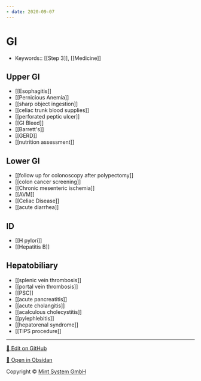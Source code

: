 ```yaml
---
- date: 2020-09-07
---
```


# GI

- Keywords:: [[Step 3]], [[Medicine]]

## Upper GI

- [[Esophagitis]]
- [[Pernicious Anemia]]
- [[sharp object ingestion]]
- [[celiac trunk blood supplies]]
- [[perforated peptic ulcer]]
- [[GI Bleed]]
- [[Barrett's]]
- [[GERD]]
- [[nutrition assessment]]

## Lower GI

- [[follow up for colonoscopy after polypectomy]]
- [[colon cancer screening]]
- [[Chronic mesenteric ischemia]]
- [[AVM]]
- [[Celiac Disease]]
- [[acute diarrhea]]

## ID

- [[H pylori]]
- [[Hepatitis B]]

## Hepatobiliary

- [[splenic vein thrombosis]]
- [[portal vein thrombosis]]
- [[PSC]]
- [[acute pancreatitis]]
- [[acute cholangitis]]
- [[acalculous cholecystitis]]
- [[pylephlebitis]]
- [[hepatorenal syndrome]]
- [[TIPS procedure]]


<hr>

[📝 Edit on GitHub](https://github.com/Mint-System/Knowledge/blob/master/GI.md)

[📂 Open in Obsidan](obsidian://open?vault=Knowledge%20Mint%20System&file=GI.md ':target=_self')

<footer>Copyright © <a href="https://www.mint-system.ch/">Mint System GmbH</a></footer>